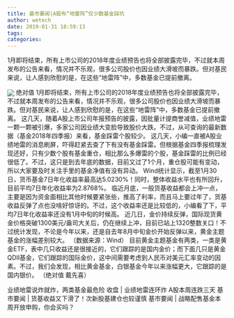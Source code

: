 ```yaml
---
title: 基市要闻|A股布“地雷阵”仅少数基金踩坑
author: wetech
date: 2019-01-31 18:59:13
tags: 
categories: 
---
```

1月即将结束，所有上市公司的2018年度业绩预告也将全部披露完毕，不过就本周发布的公告来看，情况并不乐观，很多公司股价也因业绩大滑坡而暴跌。但对基民来说，让人感到欣慰的是，在这些“地雷阵”中，多数基金已提前撤离。
<!-- more -->
<img align="center" border="0" src="http://invest-images-external.cbndata.org/5LiA6LSiQUJT/images/8ab044bfe8b74c5eaf2d22cf096aed45d85f01b5.png" />
绝对值
1月即将结束，所有上市公司的2018年度业绩预告也将全部披露完毕，不过就本周发布的公告来看，情况并不乐观，很多公司股价也因业绩大滑坡而暴跌。但对基民来说，让人感到欣慰的是，在这些“地雷阵”中，多数基金已提前撤离。
这几天，随着A股上市公司年报预告的披露，因批量计提商誉减值，业绩地雷一颗一颗被引爆，多家公司因业绩大变脸导致股价大跌。不过，从可查询的最新数据（基金2018年四季报）来看，基金踩雷个股较少。
这几天，小编一直被A股业绩地雷的消息刷屏，吓得赶紧去查了下有没有基金踩雷。但根据基金四季报梳理发现还好，只有少数个股有基金重仓，相比那么多爆雷的个股，基金踩雷的比例已经很低了。不过，这只是到去年底的数据，目前又过了1个月，重仓股可能有变动，所以大家要及时关注手里的基金净值有没有异动。
Wind统计显示，截至1月30日，货币基金7日年化收益率最高达5.0230%！同时，整体收益水平也有所回升，目前平均7日年化收益率为2.8768%。
临近月底，一般货基收益都会上冲一点，主要是因为资金面相比其他时候要紧张些，推高了利率，而且马上要过年了，货基收益反弹了点也没啥好惊讶的。不过，这个收益率还是比较低的，小编看了下，平均7日年化收益率还没有1月中旬的时候高。
近几日，金价持续反弹，国际现货黄金价格突破1300美元/盎司大关后，仍在继续上冲，目前已站上1320整数关口！不过统计发现，不论是今年以来，还是自去年8月中旬金价开始反弹以来，黄金主题基金的涨幅差别较大。
（数据来源：Wind）
目前黄金主题基金有两类，一类是黄金ETF，表中几只收益还是很接近的，它们跟踪的是国内金价；而下面几只是黄金QDII基金，它们跟踪的国际金价，这中间需要考虑到人民币对美元汇率变动的因素。不过，我们会发现，相比黄金基金，白银基金今年以来涨幅更大，它跟踪的是国内银价。
（绝对值 戴先喜）
 
 
业绩地雷说炸就炸，两类基金最危险
收盘 | 业绩地雷连环炸 A股本周连跌三天
基市要闻 | 货基收益又下滑了！次新股基建仓也较谨慎
基市要闻 | 战略配售基金本周开放申购，你会买吗？
